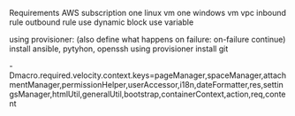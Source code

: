 
Requirements
AWS subscription
one linux vm
one windows vm
vpc
inbound rule 
outbound rule
use dynamic block
use variable

using provisioner: (also define what happens on failure: on-failure continue)
	install ansible, pytyhon, openssh using provisioner 
	install git


-Dmacro.required.velocity.context.keys=pageManager,spaceManager,attachmentManager,permissionHelper,userAccessor,i18n,dateFormatter,res,settingsManager,htmlUtil,generalUtil,bootstrap,containerContext,action,req,content